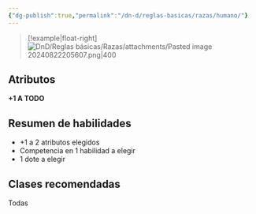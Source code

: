 ```yaml
---
{"dg-publish":true,"permalink":"/dn-d/reglas-basicas/razas/humano/"}
---
```


>[!example|float-right]
>![DnD/Reglas básicas/Razas/attachments/Pasted image 20240822205607.png|400](/img/user/DnD/Reglas%20b%C3%A1sicas/Razas/attachments/Pasted%20image%2020240822205607.png)
## Atributos
**+1 A TODO**

## Resumen de habilidades
- +1 a 2 atributos elegidos
- Competencia en 1 habilidad a elegir
- 1 dote a elegir

## Clases recomendadas
Todas